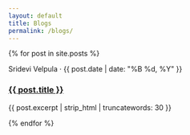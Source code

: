 ```yaml
---
layout: default
title: Blogs
permalink: /blogs/
---
```


<div class="simple-blog-list">
  {% for post in site.posts %}
    <div class="simple-blog-item">
      <p class="blog-meta">Sridevi Velpula · {{ post.date | date: "%B %d, %Y" }}</p>
      <h3 class="blog-title"><a href="{{ post.url }}">{{ post.title }}</a></h3>
      <p class="blog-excerpt">{{ post.excerpt | strip_html | truncatewords: 30 }}</p>
    </div>
  {% endfor %}
</div>

